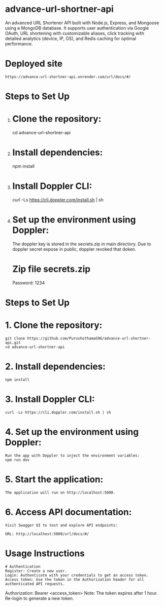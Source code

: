 # advance-url-shortner-api
An advanced URL Shortener API built with Node.js, Express, and Mongoose using a MongoDB database. It supports user authentication via Google OAuth, URL shortening with customizable aliases, click tracking with detailed analytics (device, IP, OS), and Redis caching for optimal performance.

# Deployed site
    https://advance-url-shortner-api.onrender.com/url/docs/#/

# Steps to Set Up
1. # Clone the repository:
    cd advance-url-shortner-api

2. # Install dependencies:
    npm install

3. # Install Doppler CLI:
    curl -Ls https://cli.doppler.com/install.sh | sh

4. # Set up the environment using Doppler:
    The doppler key is stored in the secrets.zip in main directory.
   Due to doppler secret expose in public, doppler revoked that doken.
   
   # Zip file secrets.zip
   Password: 1234


# Steps to Set Up
# 1. Clone the repository:
    git clone https://github.com/PurushothamaG96/advance-url-shortner-api.git
    cd advance-url-shortner-api

 # 2. Install dependencies:
    npm install

 # 3. Install Doppler CLI:
    curl -Ls https://cli.doppler.com/install.sh | sh

# 4. Set up the environment using Doppler:

    Run the app with Doppler to inject the environment variables:
    npm run dev


# 5. Start the application:
    The application will run on http://localhost:5000.

# 6. Access API documentation:
    Visit Swagger UI to test and explore API endpoints:

    URL: http://localhost:5000/url/docs/#/




# Usage Instructions
    # Authentication
    Register: Create a new user.
    Login: Authenticate with your credentials to get an access token.
    Access token: Use the token in the Authorization header for all authenticated API requests.


Authorization: Bearer <access_token>
Note: The token expires after 1 hour. Re-login to generate a new token.




